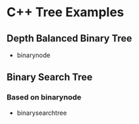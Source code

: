 # C++ Tree Examples

## Depth Balanced Binary Tree
* binarynode

## Binary Search Tree
### Based on binarynode
* binarysearchtree
